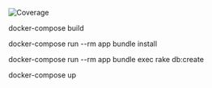 ![Coverage](https://github.com/sergiohc/roverbit/workflows/CI/badge.svg)

docker-compose build

docker-compose run --rm app bundle install

docker-compose run --rm app bundle exec rake db:create

docker-compose up
